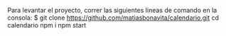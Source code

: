 Para levantar el proyecto, correr las siguientes lineas de comando en la consola:
$ git clone https://github.com/matiasbonavita/calendario.git
cd calendario
npm i
npm start
